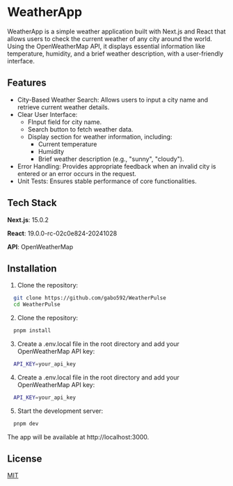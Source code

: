 # WeatherApp

WeatherApp is a simple weather application built with Next.js and React that allows users to check the current weather of any city around the world. Using the OpenWeatherMap API, it displays essential information like temperature, humidity, and a brief weather description, with a user-friendly interface.

## Features

- City-Based Weather Search: Allows users to input a city name and retrieve current weather details.
- Clear User Interface:
  - FInput field for city name.
  - Search button to fetch weather data.
  - Display section for weather information, including:
    - Current temperature
    - Humidity
    - Brief weather description (e.g., "sunny", "cloudy").
- Error Handling: Provides appropriate feedback when an invalid city is entered or an error occurs in the request.
- Unit Tests: Ensures stable performance of core functionalities.

## Tech Stack

**Next.js**: 15.0.2

**React**: 19.0.0-rc-02c0e824-20241028

**API**: OpenWeatherMap

## Installation

1. Clone the repository:

```bash
  git clone https://github.com/gabo592/WeatherPulse
  cd WeatherPulse
```

2. Clone the repository:

```bash
  pnpm install
```

3. Create a .env.local file in the root directory and add your OpenWeatherMap API key:

```bash
  API_KEY=your_api_key
```

4. Create a .env.local file in the root directory and add your OpenWeatherMap API key:

```bash
  API_KEY=your_api_key
```

5. Start the development server:

```bash
  pnpm dev
```

The app will be available at http://localhost:3000.

## License

[MIT](https://choosealicense.com/licenses/mit/)
